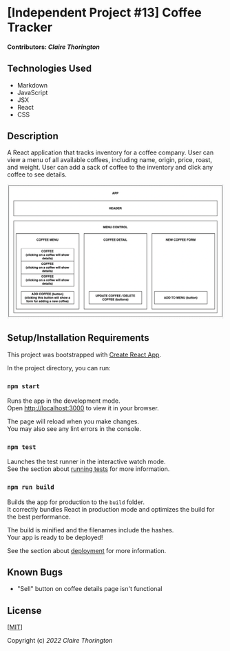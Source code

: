 # [Independent Project #13] Coffee Tracker

#### Contributors: _**Claire Thorington**_

## Technologies Used

* Markdown
* JavaScript
* JSX
* React
* CSS


## Description

A React application that tracks inventory for a coffee company. User can view a menu of all available coffees, including name, origin, price, roast, and weight. User can add a sack of coffee to the inventory and click any coffee to see details.

![component diagram](https://github.com/Thorington/Coffee-Tracker/blob/main/img/Component%20Diagram.png?raw=true)

## Setup/Installation Requirements


This project was bootstrapped with [Create React App](https://github.com/facebook/create-react-app).

In the project directory, you can run:

### `npm start`

Runs the app in the development mode.\
Open [http://localhost:3000](http://localhost:3000) to view it in your browser.

The page will reload when you make changes.\
You may also see any lint errors in the console.

### `npm test`

Launches the test runner in the interactive watch mode.\
See the section about [running tests](https://facebook.github.io/create-react-app/docs/running-tests) for more information.

### `npm run build`

Builds the app for production to the `build` folder.\
It correctly bundles React in production mode and optimizes the build for the best performance.

The build is minified and the filenames include the hashes.\
Your app is ready to be deployed!

See the section about [deployment](https://facebook.github.io/create-react-app/docs/deployment) for more information.

## Known Bugs

* "Sell" button on coffee details page isn't functional


## License

[<a href=LICENSE>MIT</a>]

Copyright (c) _2022_ _Claire Thorington_


  
  
  


